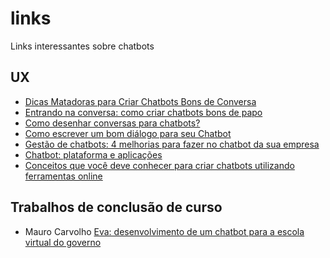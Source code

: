 # links

Links interessantes sobre chatbots

## UX

- [Dicas Matadoras para Criar Chatbots Bons de Conversa](https://tiagotessmann.com.br/dicas-matadoras-para-criar-chatbots-bons-de-conversa/)
- [Entrando na conversa: como criar chatbots bons de papo](https://www.thinkwithgoogle.com/intl/pt-br/tendencias-de-consumo/entrando-na-conversa-como-criar-chatbots-bons-de-papo/)
- [Como desenhar conversas para chatbots?](https://brasil.uxdesign.cc/como-desenhar-conversas-para-chatbots-c402ea337cfa)
- [Como escrever um bom diálogo para seu Chatbot](https://www.linkedin.com/pulse/como-escrever-um-bom-diálogo-para-seu-chatbot-adriano-rayol/)
- [Gestão de chatbots: 4 melhorias para fazer no chatbot da sua empresa](https://take.net/blog/chatbots/gestao-de-chatbots-melhorias-chatbot/)
- [Chatbot: plataforma e aplicações](https://www.globalbot.com.br/chatbot)
- [Conceitos que você deve conhecer para criar chatbots utilizando ferramentas online](https://imasters.com.br/desenvolvimento/conceitos-que-voce-deve-conhecer-para-criar-chatbots-utilizando-ferramentas-online)

## Trabalhos de conclusão de curso

- Mauro Carvolho [Eva: desenvolvimento de um chatbot para a escola virtual do governo](./TCC/MAURO_DE_CARVALHO_GONCALVES.pdf)
